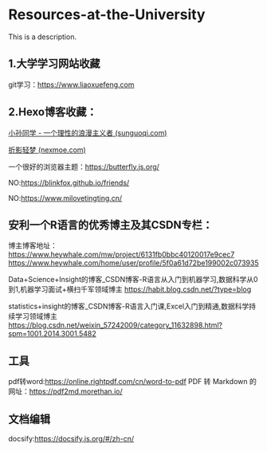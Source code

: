 # Resources-at-the-University
This is a description.
## 1.大学学习网站收藏
  git学习：https://www.liaoxuefeng.com
  
  
  
## 2.Hexo博客收藏：

[小孙同学 - 一个理性的浪漫主义者 (sunguoqi.com)](https://sunguoqi.com/)

[折影轻梦 (nexmoe.com)](https://nexmoe.com/)

一个很好的浏览器主题：https://butterfly.js.org/

NO:https://blinkfox.github.io/friends/

NO:https://www.milovetingting.cn/


## 安利一个R语言的优秀博主及其CSDN专栏：
博主博客地址：
 https://www.heywhale.com/mw/project/6131fb0bbc40120017e9cec7
 https://www.heywhale.com/home/user/profile/5f0a61d72be199002c073935
 
Data+Science+Insight的博客_CSDN博客-R语言从入门到机器学习,数据科学从0到1,机器学习面试+横扫千军领域博主
https://habit.blog.csdn.net/?type=blog

statistics+insight的博客_CSDN博客-R语言入门课,Excel入门到精通,数据科学持续学习领域博主
https://blog.csdn.net/weixin_57242009/category_11632898.html?spm=1001.2014.3001.5482

## 工具
pdf转word:https://online.rightpdf.com/cn/word-to-pdf
PDF 转 Markdown 的网址：https://pdf2md.morethan.io/

## 文档编辑
docsify:https://docsify.js.org/#/zh-cn/
